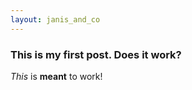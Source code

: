 ```yaml
---
layout: janis_and_co 
---
```


### This is my first post. Does it work?
_This_ is **meant** to work!
